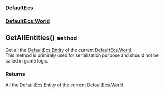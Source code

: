 ### [DefaultEcs](./DefaultEcs.md 'DefaultEcs')
### [DefaultEcs.World](./DefaultEcs-World.md 'DefaultEcs.World')
## GetAllEntities() `method`
Get all the [DefaultEcs.Entity](./DefaultEcs-Entity.md 'DefaultEcs.Entity') of the current [DefaultEcs.World](./DefaultEcs-World.md 'DefaultEcs.World').<br/>This method is primiraly used for serialization purpose and should not be called in game logic.
### Returns
All the [DefaultEcs.Entity](./DefaultEcs-Entity.md 'DefaultEcs.Entity') of the current [DefaultEcs.World](./DefaultEcs-World.md 'DefaultEcs.World').
